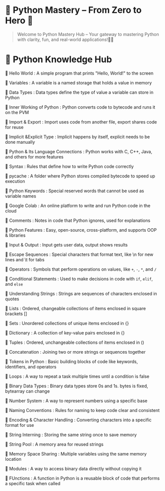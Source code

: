 # 🐍 Python Mastery – From Zero to Hero 🚀
> Welcome to Python Mastery Hub – Your gateway to mastering Python with clarity, fun, and real-world applications!🎉🔥

# 🧠 Python Knowledge Hub
🔹 Hello World : A simple program that prints "Hello, World!" to the screen

🔹 Variables : A variable is a named storage that holds a value in memory

🔹 Data Types : Data types define the type of value a variable can store in Python

🔹 Inner Working of Python : Python converts code to bytecode and runs it on the PVM 

🔹 Import & Export : Import uses code from another file, export shares code for reuse

🔹 Implicit  &Explicit Type : Implicit happens by itself, explicit needs to be done manually

🔹 Python & Its Language Connections : Python works with C, C++, Java, and others for more features

🔹 Syntax : Rules that define how to write Python code correctly

🔹 pycache : A folder where Python stores compiled bytecode to speed up execution

🔹 Python Keywords : Special reserved words that cannot be used as variable names

🔹 Google Colab : An online platform to write and run Python code in the cloud

🔹 Comments : Notes in code that Python ignores, used for explanations

🔹 Python Features : Easy, open-source, cross-platform, and supports OOP & libraries

🔹 Input & Output : Input gets user data, output shows results

🔹 Escape Sequences : Special characters that format text, like \n for new lines and \t for tabs

🔹 Operators : Symbols that perform operations on values, like `+`, `-`, `*`, and `/`

🔹 Conditional Statements : Used to make decisions in code with `if`, `elif`, and `else`

🔹 Understanding Strings : Strings are sequences of characters enclosed in quotes

🔹 Lists : Ordered, changeable collections of items enclosed in square brackets []

🔹 Sets : Unordered collections of unique items enclosed in {}

🔹 Dictionary : A collection of key-value pairs enclosed in {}

🔹 Tuples : Ordered, unchangeable collections of items enclosed in ()

🔹 Concatenation : Joining two or more strings or sequences together

🔹 Tokens in Python : Basic building blocks of code like keywords, identifiers, and operators

🔹 Loops : A way to repeat a task multiple times until a condition is false

🔹 Binary Data Types : Binary data types store 0s and 1s. bytes is fixed, bytearray can change

🔹 Number System : A way to represent numbers using a specific base

🔹 Naming Conventions : Rules for naming to keep code clear and consistent

🔹 Encoding & Character Handling : Converting characters into a specific format for use

🔹 String Interning : Storing the same string once to save memory

🔹 String Pool : A memory area for reused strings

🔹 Memory Space Sharing : Multiple variables using the same memory location

🔹 Modules : A way to access binary data directly without copying it

🔹 FUnctions : A function in Python is a reusable block of code that performs a specific task when called
